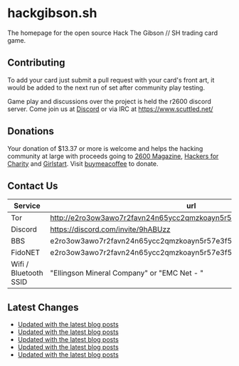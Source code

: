 # hackgibson.sh
The homepage for the open source Hack The Gibson // SH trading card game.


## Contributing

To add your card just submit a pull request with your card's front art, it would be added to the next run of set after community play testing.

Game play and discussions over the project is held the r2600 discord server. Come join us at [Discord](https://discord.com/invite/9hABUzz) or via IRC at https://www.scuttled.net/


## Donations

Your donation of $13.37 or more is welcome and helps the hacking community at large with proceeds going to [2600 Magazine](https://2600.com/), [Hackers for Charity](https://hackersforcharity.org) and [Girlstart](https://girlstart.org).  Visit [buymeacoffee](https://www.buymeacoffee.com/hackgibson.sh) to donate.


## Contact Us

Service | url
-|-
Tor | http://e2ro3ow3awo7r2favn24n65ycc2qmzkoayn5r57e3f56nvjwdcgg32ad.onion
Discord | https://discord.com/invite/9hABUzz
BBS | e2ro3ow3awo7r2favn24n65ycc2qmzkoayn5r57e3f56nvjwdcgg32ad.onion:23
FidoNET | e2ro3ow3awo7r2favn24n65ycc2qmzkoayn5r57e3f56nvjwdcgg32ad.onion:24554
Wifi / Bluetooth SSID | "Ellingson Mineral Company" or "EMC Net - <fidonet address>"

## Latest Changes
<!-- BLOG-POST-LIST:START -->
- [Updated with the latest blog posts](https://github.com/DFW2600/hackgibson.sh/commit/f742962410dfac0c99e421aa718174885e4212ca)
- [Updated with the latest blog posts](https://github.com/DFW2600/hackgibson.sh/commit/6f86d5d8da04af50bf6b92a39d0676d578f65387)
- [Updated with the latest blog posts](https://github.com/DFW2600/hackgibson.sh/commit/d30cf1e6da3eb1359fc0da0926f15a1ec822a3dd)
- [Updated with the latest blog posts](https://github.com/DFW2600/hackgibson.sh/commit/8db71144de60ccdbc014fa6dd446de223f68e68a)
- [Updated with the latest blog posts](https://github.com/DFW2600/hackgibson.sh/commit/a76d1a8053f2ee60e9a341a4507f7bf8a379615c)
<!-- BLOG-POST-LIST:END -->
